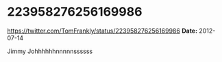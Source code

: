 # 223958276256169986
https://twitter.com/TomFrankly/status/223958276256169986
**Date:** 2012-07-14

Jimmy Johhhhhhnnnnnssssss
